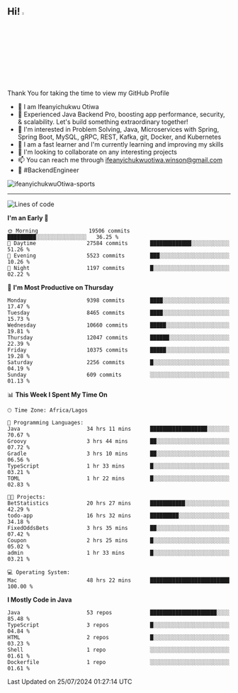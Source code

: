 <!-- BLOG-POST-LIST:START --><!-- BLOG-POST-LIST:END -->

## Hi! <img src="https://media.giphy.com/media/hvRJCLFzcasrR4ia7z/giphy.gif" width="4%"> 

Thank You for taking the time to view my GitHub Profile

- 👋 I am Ifeanyichukwu Otiwa
- 🚀 Experienced Java Backend Pro, boosting app performance, security, & scalability. Let's build something extraordinary together!
- 👀 I'm interested in Problem Solving, Java, Microservices with Spring, Spring Boot, MySQL, gRPC, REST, Kafka, git, Docker, and Kubernetes
- 🌱 I am a fast learner and I'm currently learning and improving my skills
- 💞️ I'm looking to collaborate on any interesting projects
- 📫 You can reach me through ifeanyichukwuotiwa.winson@gmail.com
- 🚀 #BackendEngineer

<p align="left" marginTop="10px"> <img src="https://komarev.com/ghpvc/?username=ifeanyichukwuOtiwa-sports&label=Profile%20views&color=0e75b6&style=for-the-badge" alt="ifeanyichukwuOtiwa-sports" /> </p>

***

<!--START_SECTION:waka-->
![Lines of code](https://img.shields.io/badge/From%20Hello%20World%20I%27ve%20Written-13.2%20million%20lines%20of%20code-blue)

**I'm an Early 🐤** 

```text
🌞 Morning                19506 commits       █████████░░░░░░░░░░░░░░░░   36.25 % 
🌆 Daytime                27584 commits       █████████████░░░░░░░░░░░░   51.26 % 
🌃 Evening                5523 commits        ███░░░░░░░░░░░░░░░░░░░░░░   10.26 % 
🌙 Night                  1197 commits        █░░░░░░░░░░░░░░░░░░░░░░░░   02.22 % 
```
📅 **I'm Most Productive on Thursday** 

```text
Monday                   9398 commits        ████░░░░░░░░░░░░░░░░░░░░░   17.47 % 
Tuesday                  8465 commits        ████░░░░░░░░░░░░░░░░░░░░░   15.73 % 
Wednesday                10660 commits       █████░░░░░░░░░░░░░░░░░░░░   19.81 % 
Thursday                 12047 commits       ██████░░░░░░░░░░░░░░░░░░░   22.39 % 
Friday                   10375 commits       █████░░░░░░░░░░░░░░░░░░░░   19.28 % 
Saturday                 2256 commits        █░░░░░░░░░░░░░░░░░░░░░░░░   04.19 % 
Sunday                   609 commits         ░░░░░░░░░░░░░░░░░░░░░░░░░   01.13 % 
```


📊 **This Week I Spent My Time On** 

```text
🕑︎ Time Zone: Africa/Lagos

💬 Programming Languages: 
Java                     34 hrs 11 mins      ██████████████████░░░░░░░   70.67 % 
Groovy                   3 hrs 44 mins       ██░░░░░░░░░░░░░░░░░░░░░░░   07.72 % 
Gradle                   3 hrs 10 mins       ██░░░░░░░░░░░░░░░░░░░░░░░   06.56 % 
TypeScript               1 hr 33 mins        █░░░░░░░░░░░░░░░░░░░░░░░░   03.21 % 
TOML                     1 hr 22 mins        █░░░░░░░░░░░░░░░░░░░░░░░░   02.83 % 

🐱‍💻 Projects: 
BetStatistics            20 hrs 27 mins      ███████████░░░░░░░░░░░░░░   42.29 % 
todo-app                 16 hrs 32 mins      █████████░░░░░░░░░░░░░░░░   34.18 % 
FixedOddsBets            3 hrs 35 mins       ██░░░░░░░░░░░░░░░░░░░░░░░   07.42 % 
Coupon                   2 hrs 25 mins       █░░░░░░░░░░░░░░░░░░░░░░░░   05.02 % 
admin                    1 hr 33 mins        █░░░░░░░░░░░░░░░░░░░░░░░░   03.21 % 

💻 Operating System: 
Mac                      48 hrs 22 mins      █████████████████████████   100.00 % 
```

**I Mostly Code in Java** 

```text
Java                     53 repos            █████████████████████░░░░   85.48 % 
TypeScript               3 repos             █░░░░░░░░░░░░░░░░░░░░░░░░   04.84 % 
HTML                     2 repos             █░░░░░░░░░░░░░░░░░░░░░░░░   03.23 % 
Shell                    1 repo              ░░░░░░░░░░░░░░░░░░░░░░░░░   01.61 % 
Dockerfile               1 repo              ░░░░░░░░░░░░░░░░░░░░░░░░░   01.61 % 
```




 Last Updated on 25/07/2024 01:27:14 UTC
<!--END_SECTION:waka-->

<!--
<p align="center">
![trophy](https://github-profile-trophy.vercel.app/?username=ifeanyichukwuOtiwa-sports&theme=onedark) (https://github.com/ryo-ma/github-profile-trophy)
</p>
-->

<!---
ifeanyi-otiwa/ifeanyi-otiwa is a ✨ special ✨ repository because its `README.md` (this file) appears on your GitHub profile.
You can click the Preview link to take a look at your changes.
--->
